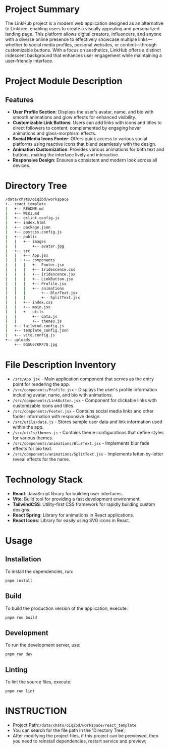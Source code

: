 # Project Summary

The LinkHub project is a modern web application designed as an alternative to Linktree, enabling users to create a visually appealing and personalized landing page. This platform allows digital creators, influencers, and anyone with a diverse online presence to effectively showcase multiple links—whether to social media profiles, personal websites, or content—through customizable buttons. With a focus on aesthetics, LinkHub offers a distinct iridescent background that enhances user engagement while maintaining a user-friendly interface.

# Project Module Description

## Features
- **User Profile Section**: Displays the user's avatar, name, and bio with smooth animations and glow effects for enhanced visibility.
- **Customizable Link Buttons**: Users can add links with icons and titles to direct followers to content, complemented by engaging hover animations and glass-morphism effects.
- **Social Media Icons Footer**: Offers quick access to various social platforms using reactive icons that blend seamlessly with the design.
- **Animation Customization**: Provides various animations for both text and buttons, making the interface lively and interactive.
- **Responsive Design**: Ensures a consistent and modern look across all devices.

# Directory Tree

```bash
/data/chats/oiqibd/workspace
+-- react_template
|   +-- README.md
|   +-- WIKI.md
|   +-- eslint.config.js
|   +-- index.html
|   +-- package.json
|   +-- postcss.config.js
|   +-- public
|   |   +-- images
|   |       +-- avatar.jpg
|   +-- src
|   |   +-- App.jsx
|   |   +-- components
|   |   |   +-- Footer.jsx
|   |   |   +-- Iridescence.css
|   |   |   +-- Iridescence.jsx
|   |   |   +-- LinkButton.jsx
|   |   |   +-- Profile.jsx
|   |   |   +-- animations
|   |   |       +-- BlurText.jsx
|   |   |       +-- SplitText.jsx
|   |   +-- index.css
|   |   +-- main.jsx
|   |   +-- utils
|   |       +-- data.js
|   |       +-- themes.js
|   +-- tailwind.config.js
|   +-- template_config.json
|   +-- vite.config.js
+-- uploads
    +-- 0GGUe7KRF7Q.jpg
```

# File Description Inventory

- `/src/App.jsx` - Main application component that serves as the entry point for rendering the app.
- `/src/components/Profile.jsx` - Displays the user's profile information including avatar, name, and bio with animations.
- `/src/components/LinkButton.jsx` - Component for clickable links with customizable icons and titles.
- `/src/components/Footer.jsx` - Contains social media links and other footer information with responsive design.
- `/src/utils/data.js` - Stores sample user data and link information used within the app.
- `/src/utils/themes.js` - Contains theme configurations that define styles for various themes.
- `/src/components/animations/BlurText.jsx` - Implements blur fade effects for bio text.
- `/src/components/animations/SplitText.jsx` - Implements letter-by-letter reveal effects for the name.

# Technology Stack

- **React**: JavaScript library for building user interfaces.
- **Vite**: Build tool for providing a fast development environment.
- **TailwindCSS**: Utility-first CSS framework for rapidly building custom designs.
- **React Spring**: Library for animations in React applications.
- **React Icons**: Library for easily using SVG icons in React.

# Usage

## Installation
To install the dependencies, run:
```
pnpm install
```

## Build
To build the production version of the application, execute:
```
pnpm run build
```

## Development
To run the development server, use:
```
pnpm run dev
```

## Linting
To lint the source files, execute:
```
pnpm run lint
```


# INSTRUCTION
- Project Path:`/data/chats/oiqibd/workspace/react_template`
- You can search for the file path in the 'Directory Tree';
- After modifying the project files, if this project can be previewed, then you need to reinstall dependencies, restart service and preview;
